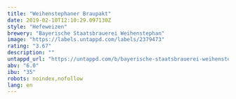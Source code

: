 ```yaml
---
title: "Weihenstephaner Braupakt"
date: 2019-02-10T12:10:29.097130Z
style: "Hefeweizen"
brewery: "Bayerische Staatsbrauerei Weihenstephan"
image: "https://labels.untappd.com/labels/2379473"
rating: "3.67"
description: ""
untappd_url: "https://untappd.com/b/bayerische-staatsbrauerei-weihenstephan-weihenstephaner-braupakt/2379473"
abv: "6.0"
ibu: "35"
robots: noindex,nofollow
lang: en
---
```

